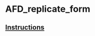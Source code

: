 # AFD_replicate_form
## [Instructions](https://github.com/ALU-FSWD/week_four_replicate_form/blob/main/instructions.md)
